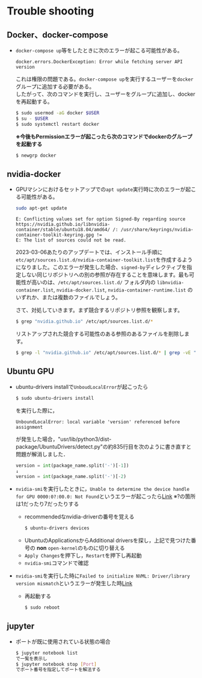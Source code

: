 # Trouble shooting

## Docker、docker-compose
- `docker-compose up`等をしたときに次のエラーが起こる可能性がある。
    ```
    docker.errors.DockerException: Error while fetching server API version
    ```
    これは権限の問題である。`docker-compose up`を実行するユーザーを`docker`グループに追加する必要がある。  
    したがって、次のコマンドを実行し、ユーザーをグループに追加し、dockerを再起動する。
    ```sh
    $ sudo usermod -aG docker $USER
    $ su - $USER
    $ sudo systemctl restart docker
    ```
    **※今後もPermissionエラーが起こったら次のコマンドでdockerのグループを起動する**
    ```sh
    $ newgrp docker
    ```

## nvidia-docker
- GPUマシンにおけるセットアップでの`apt update`実行時に次のエラーが起こる可能性がある。
    ```sh
    sudo apt-get update
    ```
    ```
    E: Conflicting values set for option Signed-By regarding source https://nvidia.github.io/libnvidia-container/stable/ubuntu18.04/amd64/ /: /usr/share/keyrings/nvidia-container-toolkit-keyring.gpg !=
    E: The list of sources could not be read.
    ```
    2023-03-06あたりのアップデートでは、インストール手順に`etc/apt/sources.list.d/nvidia-container-toolkit.list`を作成するようになりました。このエラーが発生した場合、`signed-by`ディレクティブを指定しない同じリポジトリへの別の参照が存在することを意味します。最も可能性が高いのは、`/etc/apt/sources.list.d/` フォルダ内の `libnvidia-container.list`, `nvidia-docker.list`, `nvidia-container-runtime.list` のいずれか、または複数のファイルでしょう。

    さて、対処していきます。まず競合するリポジトリ参照を観察します。
    ```sh
    $ grep "nvidia.github.io" /etc/apt/sources.list.d/*
    ```
    リストアップされた競合する可能性のある参照のあるファイルを削除します。
    ```sh
    $ grep -l "nvidia.github.io" /etc/apt/sources.list.d/* | grep -vE "/nvidia-container-toolkit.list\$"
    ```

## Ubuntu GPU
- ubuntu-drivers installで`UnboudLocalError`が起こったら
    ```sh
    $ sudo ubuntu-drivers install
    ```
    を実行した際に，
    ```
    UnboundLocalError: local variable 'version' referenced before assignment
    ```
    が発生した場合，"usr/lib/python3/dist-package/UbuntuDrivers/detect.py"の約835行目を次のように書き直すと問題が解消しました．
    ```python
    version = int(package_name.split('-')[-1])
    ↓
    version = int(package_name.split('-')[-2)
    ```

- `nvidia-smi`を実行したときに，`Unable to determine the device handle for GPU 0000:0?:00.0: Not Found`というエラーが起こったら[Link](https://forums.developer.nvidia.com/t/unable-to-determine-the-device-handle-for-gpu-000000-0-not-found/231710)
    ※?の箇所は1だったり7だったりする

    - recommendedなnvidia-driverの番号を覚える
        ```sh
        $ ubuntu-drivers devices
        ```
    - UbuntuのApplicationsからAdditional driversを探し，上記で見つけた番号の **non** `open-kernel`のものに切り替える
    - `Apply Changes`を押下し，`Restart`を押下し再起動
    - `nvidia-smi`コマンドで確認

- `nvidia-smi`を実行した時に`Failed to initialize NVML: Driver/library version mismatch`というエラーが発生した時[Link](https://qiita.com/ell/items/be3d3527b723f70f888d)
    - 再起動する
        ```sh
        $ sudo reboot
        ```

## jupyter
- ポートが既に使用されている状態の場合
    ```sh
    $ jupyter notebook list
    で一覧を表示し
    $ jupyter notebook stop [Port]
    でポート番号を指定してポートを解法する
    ```
